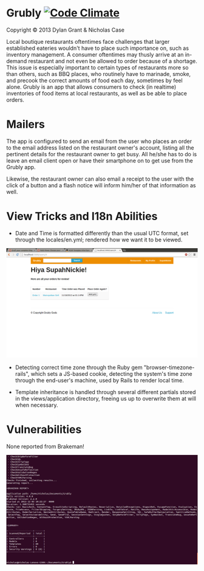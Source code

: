 Grubly
[![Code Climate](https://codeclimate.com/github/dgrant069/Grubly.png)](https://codeclimate.com/github/dgrant069/Grubly)
======
Copyright © 2013 Dylan Grant & Nicholas Case

Local boutique restaurants oftentimes face challenges that larger established eateries wouldn't have to place such importance on, such as inventory management. A consumer oftentimes may thusly arrive at an in-demand restaurant and not even be allowed to order because of a shortage. This issue is especially important to certain types of restaurants more so than others, such as BBQ places, who routinely have to marinade, smoke, and precook the correct amounts of food each day, sometimes by feel alone. Grubly is an app that allows consumers to check (in realtime) inventories of food items at local restaurants, as well as be able to place orders.

Mailers
=======

The app is configured to send an email from the user who places an order to the email address listed on the restaurant owner's account, listing all the pertinent details for the restaurant owner to get busy. All he/she has to do is leave an email client open or have their smartphone on to get use from the Grubly app.

Likewise, the restaurant owner can also email a receipt to the user with the click of a button and a flash notice will inform him/her of that information as well.

View Tricks and I18n Abilities
==============================

- Date and Time is formatted differently than the usual UTC format, set through the locales/en.yml; rendered how we want it to be viewed.

![Screencap](/public/images/screenshot2.png "Screencap of Rendered View")

- Detecting correct time zone through the Ruby gem "browser-timezone-rails", which sets a JS-based cookie, detecting the system's time zone through the end-user's machine, used by Rails to render local time.

- Template inheritance is handled through several different partials stored in the views/application directory, freeing us up to overwrite them at will when necessary.

Vulnerabilities
===============

None reported from Brakeman!

![Screencap](/public/images/brakeman.png "Screencap of Brakeman Report")
